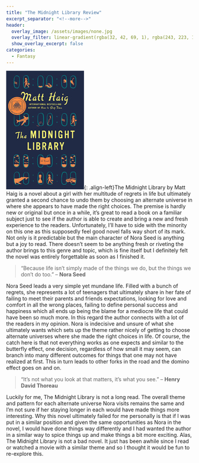 ```yaml
---
title: "The Midnight Library Review"
excerpt_separator: "<!--more-->"
header:
  overlay_image: /assets/images/none.jpg
  overlay_filter: linear-gradient(rgba(32, 42, 69, 1), rgba(243, 223, 121, 1))
  show_overlay_excerpt: false
categories:
  - Fantasy
---
```

![midnight-library-cover](/assets/images/midnight-library.jpg){: .align-left}The Midnight Library by Matt Haig is a novel about a girl with her multitude of regrets in life but ultimately granted a second chance to undo them by choosing an alternate universe in where she appears to have made the right choices. The premise is hardly new or original but once in a while, it’s great to read a book on a familiar subject just to see if the author is able to create and bring a new and fresh experience to the readers. Unfortunately, I’ll have to side with the minority on this one as this supposedly feel good novel falls way short of its mark. Not only is it predictable but the main character of Nora Seed is anything but a joy to read. There doesn’t seem to be anything fresh or riveting the author brings to this genre and topic, which is fine itself but I definitely felt the novel was entirely forgettable as soon as I finished it.

>“Because life isn’t simply made of the things we do, but the things we don’t do too.” – **Nora Seed**

Nora Seed leads a very simple yet mundane life. Filled with a bunch of regrets, she represents a lot of teenagers that ultimately share in her fate of failing to meet their parents and friends expectations, looking for love and comfort in all the wrong places, failing to define personal success and happiness which all ends up being the blame for a mediocre life that could have been so much more. In this regard the author connects with a lot of the readers in my opinion. Nora is indecisive and unsure of what she ultimately wants which sets up the theme rather nicely of getting to choose alternate universes where she made the right choices in life. Of course, the catch here is that not everything works as one expects and similar to the butterfly effect, one decision, regardless of how small it may seem, can branch into many different outcomes for things that one may not have realized at first. This in turn leads to other forks in the road and the domino effect goes on and on.

>“It’s not what you look at that matters, it’s what you see.” – **Henry David Thoreau**

Luckily for me, The Midnight Library is not a long read. The overall theme and pattern for each alternate universe Nora visits remains the same and I’m not sure if her staying longer in each would have made things more interesting. Why this novel ultimately failed for me personally is that if I was put in a similar position and given the same opportunities as Nora in the novel, I would have done things way differently and I had wanted the author in a similar way to spice things up and make things a bit more exciting. Alas, The Midnight Library is not a bad novel. It just has been awhile since I read or watched a movie with a similar theme and so I thought it would be fun to re-explore this.